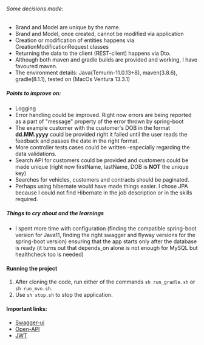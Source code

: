 ###### Some decisions made:
- Brand and Model are unique by the name.
- Brand and Model, once created, cannot be modified via application
- Creation or modification of entities happens via <Entity>CreationModificationRequest classes
- Returning the data to the client (REST-client) happens via <Entity>Dto.
- Although both maven and gradle builds are provided and working, I have favoured maven.
- The environment details: Java(Temurin-11.0.13+8), maven(3.8.6), gradle(8.1.1), tested on (MacOs Ventura 13.3.1)


##### Points to improve on:
- Logging
- Error handling could be improved. Right now errors are being reported as a part of "message" property of the error thrown by spring-boot
- The example customer with the customer's DOB in the format **dd.MM.yyyy** could be provided right it failed until the user reads the feedback and passes the date in the right format.
- More controller tests cases could be written -especially regarding the data validations.
- Search API for customers could be provided and customers could be made unique (right now firstName, lastName, DOB is **NOT** the unique key)
- Searches for vehicles, customers and contracts should be paginated.
- Perhaps using hibernate would have made things easier. I chose JPA because I could not find Hibernate in the job description or in the skills required.

##### Things to cry about and the learnings
- I spent more time with configuration (finding the compatible spring-boot version for Java11, finding the right swagger and flyway versions for the spring-boot version) ensuring that the app starts only after the database is ready (it turns out that depends_on alone is not enough for MySQL but healthcheck too is needed)

#### Running the project
1. After cloning the code, run either of the commands `sh run_gradle.sh` or `sh run_mvn.sh`.
2. Use `sh stop.sh` to stop the application.


#### Important links:
- [Swagger-ui](http://localhost:8080/swagger-ui.html)
- [Open-API](http://localhost:8080/v3/api-docs/)
- [JWT](https://www.javainuse.com/spring/boot-jwt)
